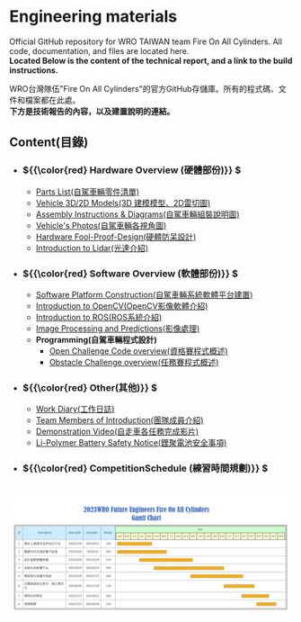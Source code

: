 Engineering materials
====

Official GitHub repository for WRO TAIWAN team Fire On All Cylinders. All code, documentation, and files are located here.  
__Located Below is the content of the technical report, and a link to the build instructions.__

WRO台灣隊伍"Fire On All Cylinders"的官方GitHub存儲庫。所有的程式碼、文件和檔案都在此處。  
__下方是技術報告的內容，以及建置說明的連結。__

## Content(目錄) 

- ### ${{\color{red} Hardware Overview (硬體部份)}} $ 
  - [Parts List(自駕車輛零件清單)](https://github.com/kirkhu/WRO2023_Future-Engineers-Fire-On-All-Cylinders/tree/main/schemes/Parts_List#readme) 
  - [Vehicle 3D/2D Models(3D 建模模型、2D雷切圖)](https://github.com/kirkhu/WRO2023_Future-Engineers-Fire-On-All-Cylinders/blob/main/models/README.md)
  - [Assembly Instructions & Diagrams(自駕車輛組裝說明圖)](https://github.com/kirkhu/WRO2023_Future-Engineers-Fire-On-All-Cylinders/blob/main/schemes/Assembly_Instructions/README.md)
  - [Vehicle's Photos(自駕車輛各視角圖)](https://github.com/kirkhu/WRO2023_Future-Engineers-Fire-On-All-Cylinders/blob/main/v-photos/README.md)
  - [Hardware Fool-Proof-Design(硬體防呆設計)](https://github.com/kirkhu/WRO2023_Future-Engineers-Fire-On-All-Cylinders/blob/main/schemes/fool-proof-design/README.md)  
  - [Introduction to Lidar(光達介紹)](https://github.com/kirkhu/WRO2023_Future-Engineers-Fire-On-All-Cylinders/blob/main/schemes/Lidar/README.md)
- ### ${{\color{red} Software Overview (軟體部份)}} $ 
  - [Software Platform Construction(自駕車輛系統軟體平台建置)](https://github.com/kirkhu/WRO2023_Future-Engineers-Fire-On-All-Cylinders/blob/main/src/System_Platform%20_Software/README.md)
  - [Introduction to OpenCV(OpenCV影像軟體介紹)](https://github.com/kirkhu/WRO2023_Future-Engineers-Fire-On-All-Cylinders/blob/main/other/OpenCV/README.md)
  - [Introduction to ROS(ROS系統介紹)](https://github.com/kirkhu/WRO2023_Future-Engineers-Fire-On-All-Cylinders/blob/main/other/ROS/README.md)
  - [Image Processing and Predictions(影像處理)](https://github.com/kirkhu/WRO2023_Future-Engineers-Fire-On-All-Cylinders/blob/main/src/Image_Processing_and_Predictions/README.md)
  - __Programming(自駕車輛程式設計)__
    - [Open Challenge Code overview(資格賽程式概述)](https://github.com/kirkhu/WRO2023_Future-Engineers-Fire-On-All-Cylinders/tree/main/src/Programming/Open_Challenge)
    - [Obstacle Challenge overview(任務賽程式概述)](https://github.com/kirkhu/WRO2023_Future-Engineers-Fire-On-All-Cylinders/tree/main/src/Programming/Obstacle_Challenge)
  
- ### ${{\color{red} Other(其他)}} $
  - [Work Diary(工作日誌)](https://github.com/kirkhu/WRO2023_Future-Engineers-Fire-On-All-Cylinders/blob/main/other/work_diary/README.md) 
  - [Team Members of Introduction(團隊成員介紹)](https://github.com/kirkhu/WRO2023_Future-Engineers-Fire-On-All-Cylinders/blob/main/t-photos/README.md) 
  - [Demonstration Video(自走車各任務完成影片)](https://github.com/kirkhu/WRO2023_Future-Engineers-Fire-On-All-Cylinders/blob/main/video/video.md)   
  - [Li-Polymer Battery Safety Notice(鋰聚電池安全事項)](https://github.com/kirkhu/WRO2023_Future-Engineers-Fire-On-All-Cylinders/blob/main/other/Li-Polymer_Battery/README.md)
  

- ### ${{\color{red} CompetitionSchedule (練習時間規劃)}} $  

# <div align="center">![Gantt chart](./other/img/Gantt_Chart.png)</div> 
